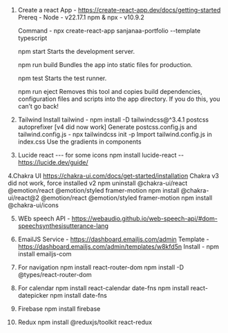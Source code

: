 1. Create a react App - https://create-react-app.dev/docs/getting-started
   Prereq - Node - v22.17.1
   npm & npx - v10.9.2

   Command - npx create-react-app sanjanaa-portfolio --template typescript

   npm start
   Starts the development server.

   npm run build
   Bundles the app into static files for production.

   npm test
   Starts the test runner.

   npm run eject
   Removes this tool and copies build dependencies, configuration files
   and scripts into the app directory. If you do this, you can’t go back!

2. Tailwind
   Install tailwind - npm install -D tailwindcss@^3.4.1 postcss autoprefixer
   [v4 did now work]
   Generate postcss.config.js and tailwind.config.js - npx tailwindcss init -p
   Import tailwind.config.js in index.css
   Use the gradients in components

3. Lucide react --- for some icons
   npm install lucide-react -- https://lucide.dev/guide/

4.Chakra UI
https://chakra-ui.com/docs/get-started/installation
Chakra v3 did not work, force installed v2
npm uninstall @chakra-ui/react @emotion/react @emotion/styled framer-motion
npm install @chakra-ui/react@2 @emotion/react @emotion/styled framer-motion
npm install @chakra-ui/icons

5. WEb speech API - https://webaudio.github.io/web-speech-api/#dom-speechsynthesisutterance-lang

6. EmailJS
   Service - https://dashboard.emailjs.com/admin
   Template - https://dashboard.emailjs.com/admin/templates/w8kfd5n
   Install - npm install emailjs-com

7. For navigation
   npm install react-router-dom
   npm install -D @types/react-router-dom

8. For calendar
   npm install react-calendar date-fns
   npm install react-datepicker
   npm install date-fns

9. Firebase
   npm install firebase

10. Redux
   npm install @reduxjs/toolkit react-redux

